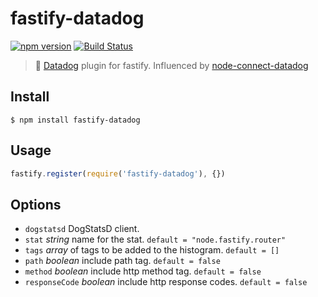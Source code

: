 # fastify-datadog

[![npm version](https://badge.fury.io/js/fastify-datadog.svg)](https://badge.fury.io/js/fastify-datadog) [![Build Status](https://travis-ci.org/herrmannplatz/fastify-datadog.svg?branch=master)](https://travis-ci.org/herrmannplatz/fastify-datadog)

> 🐶 [Datadog](https://www.datadoghq.com) plugin for fastify. Influenced by [node-connect-datadog](https://github.com/AppPress/node-connect-datadog)

## Install
```
$ npm install fastify-datadog
```

## Usage

```js
fastify.register(require('fastify-datadog'), {})
```

## Options

* `dogstatsd` DogStatsD client.
* `stat` *string* name for the stat. `default = "node.fastify.router"`
* `tags` *array* of tags to be added to the histogram. `default = []`
* `path` *boolean* include path tag. `default = false`
* `method` *boolean* include http method tag. `default = false`
* `responseCode` *boolean* include http response codes. `default = false`

